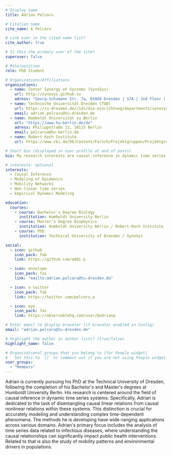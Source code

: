 ```yaml
---
# Display name
title: Adrian Pelcaru

# Citation name
cite_name: A Pelcaru

# Link user in the cited name list?
cite_author: true

# Is this the primary user of the site?
superuser: false

# Role/position
role: PhD Student

# Organizations/Affiliations
organizations:
  - name: Center Synergy of Systems (SynoSys)
    url: http://synosys.github.io
    adress: "Georg-Schumann Str. 7a, 01069 Dresden | S7A | 2nd Floor | Room: 205"
  - name: Technische Universität Dresden (TUD)
    url: https://tu-dresden.de/cids/die-einrichtung/departments/synosys
    email: adrian.pelcaru@tu-dresden.de
  - name: Humboldt Universität zu Berlin
    url: "https://www.hu-berlin.de/de"
    adress: Philippstraße 13, 10115 Berlin
    email: pelcarua@hu-berlin.de
  - name: Robert Koch Institute
    url: https://www.rki.de/DE/Content/Forsch/Projektgruppen/Projektgruppe_4/P4_node.html

# Short bio (displayed in user profile at end of posts)
bio: My research interests are causal inference in dynamic time series systems

# interests: optional
interests:
  - Causal Inference
  - Modeling of Epidemics
  - Mobility Networks
  - Non-linear time series
  - Empirical Dynamic Modeling

education:
  courses:
    - course: Bachelor's Degree Biology
      institution: Humboldt University Berlin
    - course: Master's Degree Biophysics
      institution: Humboldt University Berlin / Robert-Koch Institute
    - course: PhD
      institution: Technical University of Dresden / SynoSys

social:
  - icon: github
    icon_pack: fab
    link: https://github.com/addi-p

  - icon: envelope
    icon_pack: fas
    link: "mailto:adrian.pelcaru@tu-dresden.de"

  - icon: x-twitter
    icon_pack: fab
    link: https://twitter.com/pelcaru_a

  - icon: eye
    icon_pack: fas
    link: https://observablehq.com/user/@adrianp

# Enter email to display Gravatar (if Gravatar enabled in Config)
email: "adrian.pelcaru@tu-dresden.de"

# Highlight the author in author lists? (true/false)
highlight_name: false

# Organizational groups that you belong to (for People widget)
#   Set this to `[]` or comment out if you are not using People widget.
user_groups:
  - "Members"
---
```


Adrian is currently pursuing his PhD at the Technical University of Dresden, following the completion of his Bachelor's and Master's degrees at Humboldt University Berlin. His research is centered around the field of causal inference in dynamic time series systems. Specifically, Adrian is dedicated to the task of disentangling causal linear relations from causal nonlinear relations within these systems. This distinction is crucial for accurately modeling and understanding complex time-dependent phenomena. The methods he is developing have wide-ranging applications across various domains. Adrian's primary focus includes the analysis of time series data related to infectious diseases, where understanding the causal relationships can significantly impact public health interventions. Related to that is also the study of mobility patterns and environmental drivers in populations.
